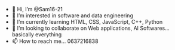 - 👋 Hi, I’m @Sam16-21
- 👀 I’m interested in software and data engineering
- 🌱 I’m currently learning HTML, CSS, JavaScript, C++, Python
- 💞️ I’m looking to collaborate on Web applications, AI Softwares... basically everything
- 📫 How to reach me... 0637216838

<!---
Sam16-21/Sam16-21 is a ✨ special ✨ repository because its `README.md` (this file) appears on your GitHub profile.
You can click the Preview link to take a look at your changes.
--->
